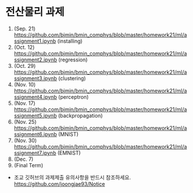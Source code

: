 
# 전산물리 과제

1. (Sep. 21) https://github.com/bjmin/bmin_comphys/blob/master/homework21/ml/assignment1.ipynb (installing)
2. (Oct. 12) https://github.com/bjmin/bmin_comphys/blob/master/homework21/ml/assignment2.ipynb (regression)
3. (Oct. 29) https://github.com/bjmin/bmin_comphys/blob/master/homework21/ml/assignment3.ipynb (clustering)
4. (Nov. 10) https://github.com/bjmin/bmin_comphys/blob/master/homework21/ml/assignment4.ipynb (perceptron)
5. (Nov. 17) https://github.com/bjmin/bmin_comphys/blob/master/homework21/ml/assignment5.ipynb (backpropagation)
6. (Nov. 25) https://github.com/bjmin/bmin_comphys/blob/master/homework21/ml/assignment6.ipynb (MNIST)
7. (Nov. 30) https://github.com/bjmin/bmin_comphys/blob/master/homework21/ml/assignment7.ipynb (EMNIST)
8. (Dec. 7)
9. (Final Term)


* 조교 깃허브의 과제제출 유의사항을 반드시 참조하세요.  https://github.com/joongjae93/Notice
